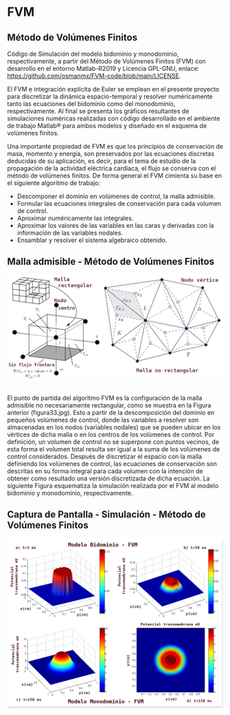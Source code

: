 # FVM
## Método de Volúmenes Finitos 

Código de Simulación del modelo bidominio y monodominio, respectivamente, a partir del Método de Volúmenes Finitos (FVM) con desarrollo en el entorno Matlab-R2019 y Licencia GPL-GNU, enlace: https://github.com/osmanmx/FVM-code/blob/main/LICENSE.

El FVM e integración explícita de Euler se emplean en el presente proyecto para discretizar la dinámica espacio-temporal y resolver numéricamente tanto las ecuaciones del bidominio como del monodominio, respectivamente. Al final se presenta los gráficos resultantes de simulaciones numéricas realizadas con código desarrollado en el ambiente de trabajo Matlab® para ambos modelos y diseñado en el esquema de volúmenes finitos.

Una importante propiedad de FVM es que los principios de conservación de masa, momento y energía, son preservados por las ecuaciones discretas deducidas de su aplicación, es decir, para el tema de estudio de la propagación de la actividad eléctrica cardíaca, el flujo se conserva con el método de volúmenes finitos. De forma general el FVM cimienta su base en el siguiente algoritmo de trabajo:

  - Descomponer el dominio en volúmenes de control, la malla admisible.
  - Formular las ecuaciones integrales de conservación para cada volumen de control.
  - Aproximar numéricamente las integrales.
  - Aproximar los valores de las variables en las caras y derivadas con la información de las variables nodales.
  - Ensamblar y resolver el sistema algebraico obtenido.


## Malla admisible - Método de Volúmenes Finitos

<div align="center">
    <center>
        <img src="simulate/figura33.jpg" width="700">
    </center>
</div>
<br>

El punto de partida del algoritmo FVM es la configuración de la malla admisible no necesariamente rectangular, como se muestra en la Figura anterior (figura33.jpg). Esto a partir de la descomposición del dominio en pequeños volúmenes de control, donde las variables a resolver son almacenadas en los nodos (variables nodales) que se pueden ubicar en los vértices de dicha malla o en los centros de los volúmenes de control. Por definición, un volumen de control no se superpone con puntos vecinos, de esta forma el volumen total resulta ser igual a la suma de los volúmenes de control considerados. Después de discretizar el espacio con la malla definiendo los volúmenes de control, las ecuaciones de conservación son descritas en su forma integral para cada volumen con la intención de obtener como resultado una versión discretizada de dicha ecuación. La siguiente Figura esquematiza la simulación realizada por el FVM al modelo bidominio y monodominio, respectivamente.


## Captura de Pantalla - Simulación - Método de Volúmenes Finitos

<div align="center">
    <center>
        <img src="simulate/figura35.jpg" width="700">
    </center>
</div>
<br>

